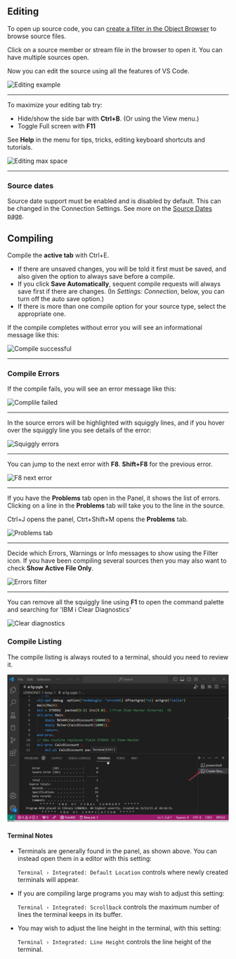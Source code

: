 ## Editing

To open up source code, you can [create a filter in the Object Browser](pages/browsers/object-browser.md) to browse source files.

<!-- panels:start -->

<!-- div:left-panel -->

Click on a source member or stream file in the browser to open it. You can have multiple sources open.

Now you can edit the source using all the features of VS Code.

<!-- div:right-panel -->

 ![Editing example](../../assets/EditComp-01.png)

<!-- panels:end -->

---

<!-- panels:start -->

<!-- div:left-panel -->

To maximize your editing tab try:

- Hide/show the side bar with **Ctrl+B**. (Or using the View menu.)
- Toggle Full screen with **F11**

See **Help** in the menu for tips, tricks, editing keyboard shortcuts and tutorials.

<!-- div:right-panel -->

![Editing max space](../../assets/EditComp-02.png)

<!-- panels:end -->

---

### Source dates

Source date support must be enabled and is disabled by default. This can be changed in the Connection Settings. See more on the [Source Dates page](sourcedates.md).

## Compiling

Compile the **active tab** with Ctrl+E.

- If there are unsaved changes, you will be told it first must be saved, and also given the option to always save before a compile.
- If you click **Save Automatically**, sequent compile requests will always save first if there are changes. (In *Settings: Connection*, below, you can turn off the auto save option.)
- If there is more than one compile option for your source type, select the appropriate one.

<!-- panels:start -->

<!-- div:left-panel -->

If the compile completes without error you will see an informational message like this:

<!-- div:right-panel -->

![Compile successful](../../assets/EditComp-03.png)

<!-- panels:end -->

---

### Compile Errors

<!-- panels:start -->

<!-- div:left-panel -->

If the compile fails, you will see an error message like this:

<!-- div:right-panel -->

![Complile failed](../../assets/EditComp-04.png)

<!-- panels:end -->

---

<!-- panels:start -->

<!-- div:left-panel -->

In the source errors will be highlighted with squiggly lines, and if you hover over the squiggly line you see details of the error:

<!-- div:right-panel -->

![Squiggly errors](../../assets/EditComp-05.png)

<!-- panels:end -->

---

<!-- panels:start -->

<!-- div:left-panel -->

You can jump to the next error with **F8**.  **Shift+F8** for the previous error.

<!-- div:right-panel -->

![F8 next error](../../assets/EditComp-05A.png)

<!-- panels:end -->

---

<!-- panels:start -->

<!-- div:left-panel -->

If you have the **Problems** tab open in the Panel, it shows the list of errors. Clicking on a line in the **Problems** tab will take you to the line in the source.

Ctrl+J opens the panel, Ctrt+Shift+M opens the **Problems** tab. 

<!-- div:right-panel -->

![Problems tab](../../assets/EditComp-06.png)

<!-- panels:end -->

---

<!-- To have **Problems** tab always open automatically, change this setting:

`Code-for-ibmi: Post Action View` Determine which view should be shown when running Actions -->

<!-- panels:start -->

<!-- div:left-panel -->

Decide which Errors, Warnings or Info messages to show using the Filter icon. If you have been compiling several sources then you may also want to check **Show Active File Only**.

<!-- div:right-panel -->

![Errors filter](../../assets/EditComp-07.png)

<!-- panels:end -->

---

You can remove all the squiggly line using **F1** to open the command palette and searching for 'IBM i Clear Diagnostics'

![Clear diagnostics](../../assets/EditComp-08.png)

### Compile Listing

The compile listing is always routed to a terminal, should you need to review it.

![Compile List in Terminal](../../assets/compile_list_01.png)

#### Terminal Notes

- Terminals are generally found in the panel, as shown above. You can instead open them in a editor with this setting:

  `Terminal › Integrated: Default Location` controls where newly created terminals will appear.

- If you are compiling large programs you may wish to adjust this setting:

  `Terminal › Integrated: Scrollback` controls the maximum number of lines the terminal keeps in its buffer. 

- You may wish to adjust the line height in the terminal, with this setting:

  `Terminal › Integrated: Line Height` controls the line height of the terminal. 


